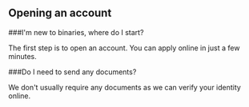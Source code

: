 ## Opening an account


###I'm new to binaries, where do I start?

The first step is to open an account. You can apply online in just a few minutes.

###Do I need to send any documents?

We don't usually require any documents as we can verify your identity online.